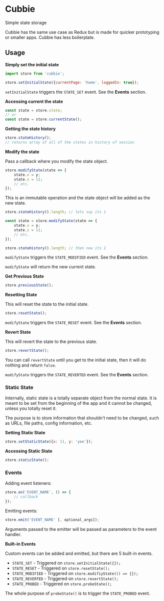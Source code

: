 # Cubbie

Simple state storage

Cubbie has the same use case as Redux but is made for quicker prototyping or smaller apps. Cubbie has less boilerplate. 

## Usage

**Simply set the initial state**

``` javascript
import store from 'cubbie';

store.setInitialState({currentPage: 'home', loggedIn: true});
```

`setInitialState` triggers the `STATE_SET` event. See the **Events** section.

**Accessing current the state**

``` javascript
const state = store.state;
// or
const state = store.currentState();
```

**Getting the state history**

``` javascript
store.stateHistory();
// returns array of all of the states in history of session
```

**Modify the state**

Pass a callback where you modify the state object.

``` javascript
store.modifyState(state => {
    state.x = y;
    state.z = 11;
    // etc.
});
```

This is an immutable operation and the state object will be added as the new state.

``` javascript
store.stateHistory().length; // lets say its 1

const state = store.modifyState(state => {
    state.x = y;
    state.z = 11;
    // etc.
});

store.stateHistory().length; // then now its 2
```

`modifyState` triggers the `STATE_MODIFIED` event. See the **Events** section.

`modifyState` will return the new current state.

**Get Previous State**

``` javascript
store.previousState();
```

**Resetting State**

This will reset the state to the initial state.

``` javascript
store.resetState();
```

`modifyState` triggers the `STATE_RESET` event. See the **Events** section.

**Revert State**

This will revert the state to the previous state.

``` javascript
store.revertState();
```

You can call `revertState` until you get to the initial state, then it will do nothing and return `false`. 

`modifyState` triggers the `STATE_REVERTED` event. See the **Events** section.

### Static State

Internally, static state is a totally separate object from the normal state. It is meant to be set from the beginning of the app and it cannot be changed, unless you totally reset it.

The purpose is to store information that shouldn't need to be changed, such as URLs, file paths, config information, etc. 

**Setting Static State**

``` javascript
store.setStaticState({x: 11, y: 'yee'});
```

**Accessing Static State**

``` javascript
store.staticState();
```

### Events

Adding event listeners:

``` javascript
store.on('EVENT_NAME', () => {
    // callback
});
```

Emitting events:

``` javascript
store.emit('EVENT_NAME' [, optional_args]);
```

Arguments passed to the emitter will be passed as parameters to the event handler. 

**Built-in Events**

Custom events can be added and emitted, but there are 5 built-in events. 

- `STATE_SET` - Triggered on `store.setInitialState({});`
- `STATE_RESET` - Triggered on `store.resetState();`
- `STATE_MODIFIED` - Triggered on `store.modifiyState(() => {});`
- `STATE_REVERTED` - Triggered on `store.revertState();`
- `STATE_PROBED` - Triggered on `store.probeState();`

The whole purpose of `probeState()` is to trigger the `STATE_PROBED` event.

